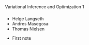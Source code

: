 ###
Variational Inference and Optimization 1
###

- Helge Langseth 
- Andres Masegosa 
- Thomas Nielsen 

* First note 